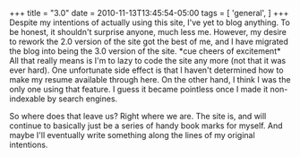 +++
title = "3.0"
date = 2010-11-13T13:45:54-05:00
tags = [
  'general',
]
+++
Despite my intentions of actually using this site, I've yet to blog anything. To be honest, it shouldn't surprise anyone, much less me. However, my desire to rework the 2.0 version of the site got the best of me, and I have migrated the blog into being the 3.0 version of the site. \*cue cheers of excitement\* All that really means is I'm to lazy to code the site any more (not that it was ever hard). One unfortunate side effect is that I haven't determined how to make my resume available through here. On the other hand, I think I was the only one using that feature. I guess it became pointless once I made it non-indexable by search engines.

So where does that leave us? Right where we are. The site is, and will continue to basically just be a series of handy book marks for myself. And maybe I'll eventually write something along the lines of my original intentions.

